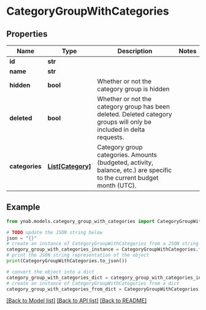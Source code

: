 # CategoryGroupWithCategories


## Properties

Name | Type | Description | Notes
------------ | ------------- | ------------- | -------------
**id** | **str** |  | 
**name** | **str** |  | 
**hidden** | **bool** | Whether or not the category group is hidden | 
**deleted** | **bool** | Whether or not the category group has been deleted.  Deleted category groups will only be included in delta requests. | 
**categories** | [**List[Category]**](Category.md) | Category group categories.  Amounts (budgeted, activity, balance, etc.) are specific to the current budget month (UTC). | 

## Example

```python
from ynab.models.category_group_with_categories import CategoryGroupWithCategories

# TODO update the JSON string below
json = "{}"
# create an instance of CategoryGroupWithCategories from a JSON string
category_group_with_categories_instance = CategoryGroupWithCategories.from_json(json)
# print the JSON string representation of the object
print(CategoryGroupWithCategories.to_json())

# convert the object into a dict
category_group_with_categories_dict = category_group_with_categories_instance.to_dict()
# create an instance of CategoryGroupWithCategories from a dict
category_group_with_categories_from_dict = CategoryGroupWithCategories.from_dict(category_group_with_categories_dict)
```
[[Back to Model list]](../README.md#documentation-for-models) [[Back to API list]](../README.md#documentation-for-api-endpoints) [[Back to README]](../README.md)


